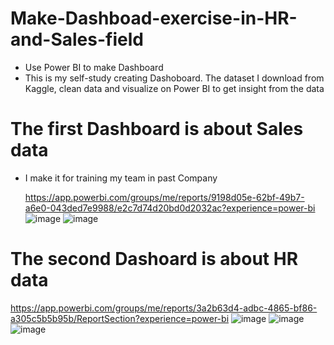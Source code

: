 # Make-Dashboad-exercise-in-HR-and-Sales-field
- Use Power BI to make Dashboard
- This is my self-study creating Dashoboard. The dataset I download from Kaggle, clean data and visualize on Power BI to get insight from the data
# The first Dashboard is about Sales data
- I make it for training my team in past Company

   https://app.powerbi.com/groups/me/reports/9198d05e-62bf-49b7-a6e0-043ded7e9988/e2c7d74d20bd0d2032ac?experience=power-bi
  ![image](https://github.com/user-attachments/assets/fb7554d0-4561-4836-be3e-671035991cbc)
  ![image](https://github.com/user-attachments/assets/4b4db6bf-05e7-40d8-ba0e-28b4b7d83018)


# The second Dashoard is about HR data  
  https://app.powerbi.com/groups/me/reports/3a2b63d4-adbc-4865-bf86-a305c5b5b95b/ReportSection?experience=power-bi
![image](https://github.com/user-attachments/assets/247f4eef-0e7d-42b0-a48f-d297176df9b6)
![image](https://github.com/user-attachments/assets/942aef44-d7be-42ee-a048-696f4f018746)
![image](https://github.com/user-attachments/assets/2f6af483-7920-4b05-a706-ff3d8d9badce)

